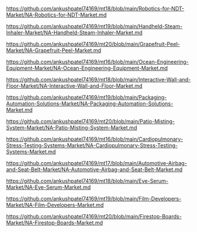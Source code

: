 <p><a href="https://github.com/ankushpatel74169/mt18/blob/main/Robotics-for-NDT-Market/NA-Robotics-for-NDT-Market.md">https://github.com/ankushpatel74169/mt18/blob/main/Robotics-for-NDT-Market/NA-Robotics-for-NDT-Market.md</a></p><p><a href="https://github.com/ankushpatel74169/mt19/blob/main/Handheld-Steam-Inhaler-Market/NA-Handheld-Steam-Inhaler-Market.md">https://github.com/ankushpatel74169/mt19/blob/main/Handheld-Steam-Inhaler-Market/NA-Handheld-Steam-Inhaler-Market.md</a></p><p><a href="https://github.com/ankushpatel74169/mt20/blob/main/Grapefruit-Peel-Market/NA-Grapefruit-Peel-Market.md">https://github.com/ankushpatel74169/mt20/blob/main/Grapefruit-Peel-Market/NA-Grapefruit-Peel-Market.md</a></p><p><a href="https://github.com/ankushpatel74169/mt16/blob/main/Ocean-Engineering-Equipment-Market/NA-Ocean-Engineering-Equipment-Market.md">https://github.com/ankushpatel74169/mt16/blob/main/Ocean-Engineering-Equipment-Market/NA-Ocean-Engineering-Equipment-Market.md</a></p><p><a href="https://github.com/ankushpatel74169/mt18/blob/main/Interactive-Wall-and-Floor-Market/NA-Interactive-Wall-and-Floor-Market.md">https://github.com/ankushpatel74169/mt18/blob/main/Interactive-Wall-and-Floor-Market/NA-Interactive-Wall-and-Floor-Market.md</a></p><p><a href="https://github.com/ankushpatel74169/mt19/blob/main/Packaging-Automation-Solutions-Market/NA-Packaging-Automation-Solutions-Market.md">https://github.com/ankushpatel74169/mt19/blob/main/Packaging-Automation-Solutions-Market/NA-Packaging-Automation-Solutions-Market.md</a></p><p><a href="https://github.com/ankushpatel74169/mt20/blob/main/Patio-Misting-System-Market/NA-Patio-Misting-System-Market.md">https://github.com/ankushpatel74169/mt20/blob/main/Patio-Misting-System-Market/NA-Patio-Misting-System-Market.md</a></p><p><a href="https://github.com/ankushpatel74169/mt16/blob/main/Cardiopulmonary-Stress-Testing-Systems-Market/NA-Cardiopulmonary-Stress-Testing-Systems-Market.md">https://github.com/ankushpatel74169/mt16/blob/main/Cardiopulmonary-Stress-Testing-Systems-Market/NA-Cardiopulmonary-Stress-Testing-Systems-Market.md</a></p><p><a href="https://github.com/ankushpatel74169/mt17/blob/main/Automotive-Airbag-and-Seat-Belt-Market/NA-Automotive-Airbag-and-Seat-Belt-Market.md">https://github.com/ankushpatel74169/mt17/blob/main/Automotive-Airbag-and-Seat-Belt-Market/NA-Automotive-Airbag-and-Seat-Belt-Market.md</a></p><p><a href="https://github.com/ankushpatel74169/mt18/blob/main/Eye-Serum-Market/NA-Eye-Serum-Market.md">https://github.com/ankushpatel74169/mt18/blob/main/Eye-Serum-Market/NA-Eye-Serum-Market.md</a></p><p><a href="https://github.com/ankushpatel74169/mt19/blob/main/Film-Developers-Market/NA-Film-Developers-Market.md">https://github.com/ankushpatel74169/mt19/blob/main/Film-Developers-Market/NA-Film-Developers-Market.md</a></p><p><a href="https://github.com/ankushpatel74169/mt20/blob/main/Firestop-Boards-Market/NA-Firestop-Boards-Market.md">https://github.com/ankushpatel74169/mt20/blob/main/Firestop-Boards-Market/NA-Firestop-Boards-Market.md</a></p>

